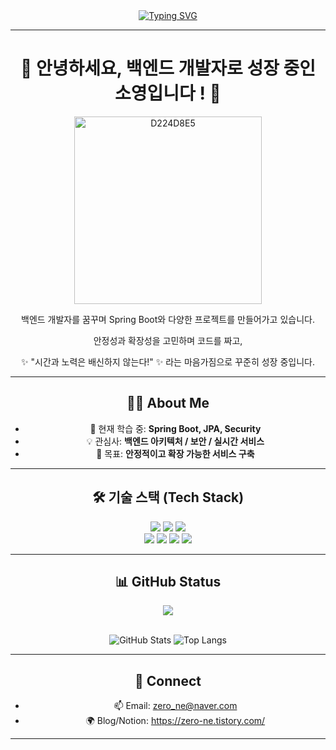 <div align="center">
  <a href="https://github.com/zerone1202">
    <img src="https://readme-typing-svg.herokuapp.com?font=Fira+Code&size=30&pause=1000&color=FFC0CB&center=true&vCenter=true&width=500&lines=Welcome+to+ZERONE's+Profile!;Backend+Developer+🚀;I+build+scalable+services." alt="Typing SVG" />
  </a>
</div>




---
<div align="center">

#  🎀 안녕하세요, 백엔드 개발자로 성장 중인 소영입니다 ! 🎀
<img src="https://github.com/user-attachments/assets/166c77df-5778-4ef3-9b05-920481411268" alt="D224D8E5" width="300"/>
<p>백엔드 개발자를 꿈꾸며 Spring Boot와 다양한 프로젝트를 만들어가고 있습니다.

안정성과 확장성을 고민하며 코드를 짜고,  

✨ "시간과 노력은 배신하지 않는다!" ✨ 라는 마음가짐으로 꾸준히 성장 중입니다.</p>

---

## 🧑‍💻 About Me
- 🌱 현재 학습 중: **Spring Boot, JPA, Security**
- 💡 관심사: **백엔드 아키텍처 / 보안 / 실시간 서비스**
- 🎯 목표: **안정적이고 확장 가능한 서비스 구축**

---

## 🛠️ 기술 스택 (Tech Stack)

<div align="center">
  <img src="https://img.shields.io/badge/Java-007396?style=for-the-badge&logo=java&logoColor=white"/>
  <img src="https://img.shields.io/badge/Spring Boot-6DB33F?style=for-the-badge&logo=springboot&logoColor=white"/>
  <img src="https://img.shields.io/badge/Spring Security-6DB33F?style=for-the-badge&logo=springsecurity&logoColor=white"/>
  <br/>
  <img src="https://img.shields.io/badge/JPA(Hibernate)-59666C?style=for-the-badge&logo=hibernate&logoColor=white"/>
  <img src="https://img.shields.io/badge/MySQL-4479A1?style=for-the-badge&logo=mysql&logoColor=white"/>
  <img src="https://img.shields.io/badge/Git-F05032?style=for-the-badge&logo=git&logoColor=white"/>
  <img src="https://img.shields.io/badge/GitHub-181717?style=for-the-badge&logo=github&logoColor=white"/>
</div>

---
## 📊 GitHub Status

<div align="center">
  <img src="https://github-profile-trophy.vercel.app/?username=zerone1202&theme=tokyonight&column=6&margin-w=15&margin-h=15" />
  <br/><br/>

![GitHub Stats](https://github-readme-stats.vercel.app/api?username=zerone1202&show_icons=true&theme=tokyonight)
![Top Langs](https://github-readme-stats.vercel.app/api/top-langs/?username=zerone1202&layout=compact&theme=tokyonight)

---

## 🔗 Connect
- 📫 Email: zero_ne@naver.com
- 🌍 Blog/Notion: https://zero-ne.tistory.com/

---



